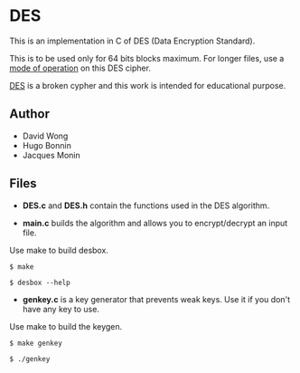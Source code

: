 DES
============

This is an implementation in C of DES (Data Encryption Standard).

This is to be used only for 64 bits blocks maximum. For longer files, use a [mode of operation][1] on this DES cipher.

[DES][2] is a broken cypher and this work is intended for educational purpose.

[1]: http://en.wikipedia.org/wiki/Block_cipher_mode_of_operation
[2]: http://en.wikipedia.org/wiki/Data_Encryption_Standard

Author
------

* David Wong
* Hugo Bonnin
* Jacques Monin

Files
----

* **DES.c** and **DES.h** contain the functions used in the DES algorithm.

* **main.c** builds the algorithm and allows you to encrypt/decrypt an input file.

Use make to build desbox.

    $ make
    
    $ desbox --help

* **genkey.c** is a key generator that prevents weak keys. Use it if you don't have any key to use.

Use make to build the keygen.

    $ make genkey

    $ ./genkey
